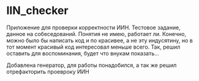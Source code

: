 # IIN_checker
Приложение для проверки корректности ИИН. Тестовое задание, данное на собеседований. Понятия не имею, работает ли. Конечно, можно было бы написать код и по красивее, а не эту индусятину, но в тот момент красивый код интересовал меньше всего. Так, решил оставить для воспоминания, будет что внукам показать...

Добавлена генератор, для работы понадобился, а так же решил отрефакторить проевроку ИИН
